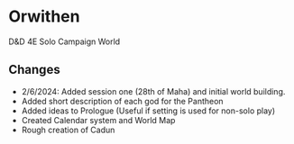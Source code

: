 # Orwithen
 D&D 4E Solo Campaign World

## Changes
- 2/6/2024: Added session one (28th of Maha) and initial world building.
 - Added short description of each god for the Pantheon
 - Added ideas to Prologue (Useful if setting is used for non-solo play)
 - Created Calendar system and World Map
 - Rough creation of Cadun
